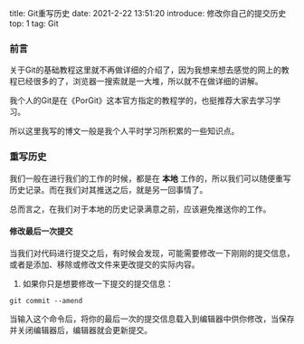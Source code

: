 title: Git重写历史
date: 2021-2-22 13:51:20
introduce: 修改你自己的提交历史
top: 1
tag: Git

### 前言
关于Git的基础教程这里就不再做详细的介绍了，因为我想来想去感觉的网上的教程已经很多的了，浏览器一搜索就是一大堆，所以就不在做详细的讲解。

我个人的Git是在《PorGit》这本官方指定的教程学的，也挺推荐大家去学习学习。

所以这里我写的博文一般是我个人平时学习所积累的一些知识点。

### 重写历史
我们一般在进行我们的工作的时候，都是在 **本地** 工作的，所以我们可以随便重写历史记录。而在我们对其推送之后，就是另一回事情了。

总而言之，在我们对于本地的历史记录满意之前，应该避免推送你的工作。

#### 修改最后一次提交
当我们对代码进行提交之后，有时候会发现，可能需要修改一下刚刚的提交信息，或者是添加、移除或修改文件来更改提交的实际内容。

1. 如果你只是想要修改一下提交的提交信息：

```Git
git commit --amend
```

当输入这个命令后，将你的最后一次的提交信息载入到编辑器中供你修改，当保存并关闭编辑器后，编辑器就会更新提交。

